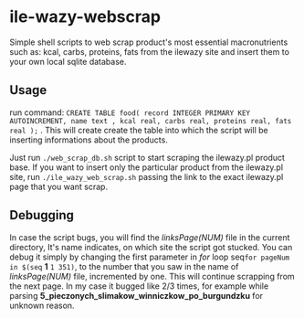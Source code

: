 # ile-wazy-webscrap

Simple shell scripts to web scrap product's most essential macronutrients such as: kcal, carbs, proteins, fats from the ilewazy site and insert them to your own local sqlite database. 

## Usage

run command: `CREATE TABLE food( record INTEGER PRIMARY KEY AUTOINCREMENT, name text , kcal real, carbs real, proteins real, fats real );` . This will create create the table into which the script will be inserting informations about the products.

Just run `./web_scrap_db.sh` script to start scraping the ilewazy.pl product base. If you want to insert only the particular product from the ilewazy.pl site, run `./ile_wazy_web_scrap.sh` passing the link to the exact ilewazy.pl page that you want scrap.

## Debugging

In case the script bugs, you will find the *linksPage(NUM)* file in the current directory, It's name indicates, on which site the script got stucked. You can debug it simply by changing the first parameter in *for* loop seq`for pageNum in $(seq` **1** `1 351)`, to the number that you saw in the name of *linksPage(NUM)* file, incremented by one. This will continue scrapping from the next page. In my case it bugged like 2/3 times, for example while parsing **5_pieczonych_slimakow_winniczkow_po_burgundzku** for unknown reason.
